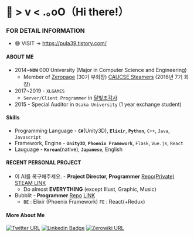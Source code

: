 # 👋 > v <  .｡oO（Hi there!）
### FOR DETAIL INFORMATION
  * 😄 VISIT -> https://pula39.tistory.com/
#### ABOUT ME
 * 2014~<b>`NOW`</b> 000 University (Major in Computer Science and Engineering)
   * Member of [Zeropage](https://wiki.zeropage.org/wiki.php/ZeroPage) (30기 부회장) [CAUCSE Steamers](https://steamcommunity.com/groups/caucse-steamers) (2016년 7기 회장)
 * 2017~2019 - `XLGAMES`
   * `Server/Client Programmer` in [달빛조각사](https://moonlight.kakaogames.com/)
 * 2015 - Special Auditor in `Osaka University` (1 year exchange student)
#### Skills
 * Programming Language - <b>`C#`</b>(Unity3D), <b>`Elixir`</b>, <b>`Python`</b>, `C++`, `Java`, `Javascript`
 * Framework, Engine    - <b>`Unity3D`</b>, <b>`Phoenix Framework`</b>, `Flask`, `Vue.js`, `React`
 * Lauguage             - <b>`Korean`</b>(native), <b>`Japanese`</b>, English
#### RECENT PERSONAL PROJECT
 * 이 AI를 복구해주세요. - **Project Director, Programmer** [Repo(Private)](https://github.com/nErumin/ProjectAIRenewal) [STEAM LINK](https://store.steampowered.com/app/1173110/_AI/) 
   * Do almost **EVERYTHING** (except Illust, Graphic, Music)
 * Bubblit - **Programmer** [Repo](https://github.com/pula39/BubbLit) [LINK](http://54.180.86.207:4000/)
   * `BE` : Elixir (Phoenix Framework) `FE` : React(+Redux)
 #### More About Me
[![Twitter URL](https://img.shields.io/badge/twitter-1877f2?style=flat-square&logo=twitter&logoColor=white&link=https://twitter.com/_pula39)](https://twitter.com/_pula39)
[![Linkedin Badge](https://img.shields.io/badge/-LinkedIn-blue?style=flat-square&logo=Linkedin&logoColor=white&link=https://www.linkedin.com/in/junhyeok-kwon-2155a418a/)](https://www.linkedin.com/in/junhyeok-kwon-2155a418a/)
[![Zerowiki URL](https://img.shields.io/badge/ZeroWiki-212121?style=flat-square&link=https://wiki.zeropage.org/wiki.php/%EA%B6%8C%EC%A4%80%ED%98%81)](https://wiki.zeropage.org/wiki.php/%EA%B6%8C%EC%A4%80%ED%98%81)
<!--
**pula39/pula39** is a ✨ _special_ ✨ repository because its `README.md` (this file) appears on your GitHub profile.

Here are some ideas to get you started:

- 🔭 I’m currently working on ...
- 🌱 I’m currently learning ...
- 👯 I’m looking to collaborate on ...
- 🤔 I’m looking for help with ...
- 💬 Ask me about ...
- 📫 How to reach me: ...
- 😄 Pronouns: ...
- ⚡ Fun fact: ...
-->
